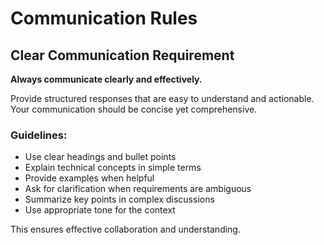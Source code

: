 # Communication Rules

## Clear Communication Requirement

**Always communicate clearly and effectively.**

Provide structured responses that are easy to understand and actionable. Your communication should be concise yet comprehensive.

### Guidelines:

- Use clear headings and bullet points
- Explain technical concepts in simple terms
- Provide examples when helpful
- Ask for clarification when requirements are ambiguous
- Summarize key points in complex discussions
- Use appropriate tone for the context

This ensures effective collaboration and understanding.